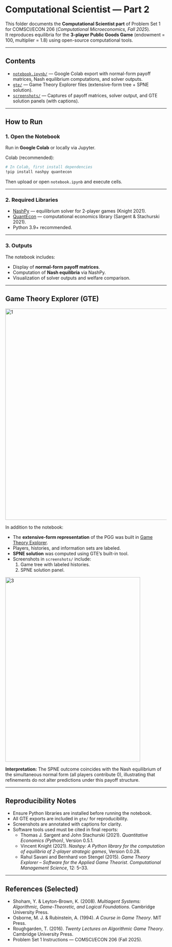 # Computational Scientist — Part 2

This folder documents the **Computational Scientist part** of Problem Set 1 for COMSCI/ECON 206 (*Computational Microeconomics, Fall 2025*).  
It reproduces equilibria for the **3-player Public Goods Game** (endowment = 100, multiplier = 1.8) using open-source computational tools.

---

## Contents

- [`notebook.ipynb/`](notebook.ipynb/) — Google Colab export with normal-form payoff matrices, Nash equilibrium computations, and solver outputs.  
- [`gte/`](gte/) — Game Theory Explorer files (extensive-form tree + SPNE solution).  
- [`screenshots/`](screenshots/) — Captures of payoff matrices, solver output, and GTE solution panels (with captions).  

---

## How to Run

### 1. Open the Notebook
Run in **Google Colab** or locally via Jupyter.

Colab (recommended):  
```bash
# In Colab, first install dependencies
!pip install nashpy quantecon
```
Then upload or open `notebook.ipynb` and execute cells.

---

### 2. Required Libraries

- [NashPy](https://nashpy.readthedocs.io/en/stable/) — equilibrium solver for 2-player games (Knight 2021).  
- [QuantEcon](https://quantecon.org/quantecon-py/) — computational economics library (Sargent & Stachurski 2021).  
- Python 3.9+ recommended.

---

### 3. Outputs

The notebook includes:

- Display of **normal-form payoff matrices**.  
- Computation of **Nash equilibria** via NashPy.  
- Visualization of solver outputs and welfare comparison.  

---

## Game Theory Explorer (GTE)

<img width="1144" height="657" alt="1" src="https://github.com/user-attachments/assets/ee58331d-8f64-4bde-936e-37a0fe9e372c" />

In addition to the notebook:

- The **extensive-form representation** of the PGG was built in [Game Theory Explorer](http://www.gametheoryexplorer.org/).  
- Players, histories, and information sets are labeled.  
- **SPNE solution** was computed using GTE’s built-in tool.  
- Screenshots in `screenshots/` include:  
  1. Game tree with labeled histories.  
  2. SPNE solution panel.  

<img width="421" height="574" alt="3" src="https://github.com/user-attachments/assets/c21efd5b-ea1e-4e3d-ab1b-018c905be75e" />

**Interpretation:** The SPNE outcome coincides with the Nash equilibrium of the simultaneous normal form (all players contribute 0), illustrating that refinements do not alter predictions under this payoff structure.

---

## Reproducibility Notes

- Ensure Python libraries are installed before running the notebook.  
- All GTE exports are included in `gte/` for reproducibility.  
- Screenshots are annotated with captions for clarity.  
- Software tools used must be cited in final reports:  
  - Thomas J. Sargent and John Stachurski (2021). *Quantitative Economics (Python)*, Version 0.5.1.  
  - Vincent Knight (2021). *Nashpy: A Python library for the computation of equilibria of 2-player strategic games*, Version 0.0.28.  
  - Rahul Savani and Bernhard von Stengel (2015). *Game Theory Explorer – Software for the Applied Game Theorist*. *Computational Management Science*, 12: 5–33.  

---

## References (Selected)

- Shoham, Y. & Leyton-Brown, K. (2008). *Multiagent Systems: Algorithmic, Game-Theoretic, and Logical Foundations*. Cambridge University Press.  
- Osborne, M. J. & Rubinstein, A. (1994). *A Course in Game Theory*. MIT Press.  
- Roughgarden, T. (2016). *Twenty Lectures on Algorithmic Game Theory*. Cambridge University Press.  
- Problem Set 1 Instructions — COMSCI/ECON 206 (Fall 2025).  

